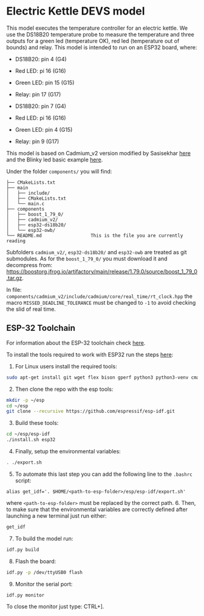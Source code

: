 # Electric Kettle DEVS model

This model executes the temperature controller for an electric kettle. We use the DS18B20 temperature probe to measure the temperature and three outputs for a green led (temperature OK), red led (temperature out of bounds) and relay. This model is intended to run on an ESP32 board, where:

* DS18B20: pin 4 (G4)
* Red LED: pi 16 (G16)
* Green LED: pin 15 (G15)
* Relay: pin 17 (G17)

* DS18B20: pin 7 (G4)
* Red LED: pi 16 (G16)
* Green LED: pin 4 (G15)
* Relay: pin 9 (G17)

This model is based on Cadmium\_v2 version modified by Sasisekhar [here](https://github.com/Sasisekhar/RT-CADMIUM_ESP32) and the Blinky led basic example [here](https://github.com/Sasisekhar/Blinky-ESPIDF).

Under the folder `components/` you will find:
```
├── CMakeLists.txt
├── main
│   ├── include/
│   ├── CMakeLists.txt
│   └── main.c
├── components
│   ├── boost_1_79_0/
│   ├── cadmium_v2/
│   ├── esp32-ds18b20/
│   └── esp32-owb/
└── README.md                  This is the file you are currently reading
```

Subfolders `cadmium_v2/`, `esp32-ds18b20/` and `esp32-owb` are treated as git submodules. As for the `boost_1_79_0/` you must download it and decompress from: https://boostorg.jfrog.io/artifactory/main/release/1.79.0/source/boost_1_79_0.tar.gz.

In file: `components/cadmium_v2/include/cadmium/core/real_time/rt_clock.hpp` the macro `MISSED_DEADLINE_TOLERANCE` must be changed to `-1` to avoid checking the slid of real time.

## ESP-32 Toolchain

For information about the ESP-32 toolchain check [here](https://docs.espressif.com/projects/esp-idf/en/latest/esp32/).

To install the tools required to work with ESP32 run the steps [here](https://docs.espressif.com/projects/esp-idf/en/latest/esp32/get-started/linux-macos-setup.html):

1. For Linux users install the required tools:
```bash
sudo apt-get install git wget flex bison gperf python3 python3-venv cmake ninja-build ccache libffi-dev libssl-dev dfu-util libusb-1.0-0
```
2. Then clone the repo with the esp tools:
```bash
mkdir -p ~/esp
cd ~/esp
git clone --recursive https://github.com/espressif/esp-idf.git
```
3. Build these tools:
```bash
cd ~/esp/esp-idf
./install.sh esp32
```
4. Finally, setup the environmental variables:
```bash
. ./export.sh
```
5. To automate this last step you can add the following line to the `.bashrc` script:
```
alias get_idf='. $HOME/<path-to-esp-folder>/esp/esp-idf/export.sh'
```
where `<path-to-esp-folder>` must be replaced by the correct path.
6. Then, to make sure that the environmental variables are correctly defined after launching a new terminal just run either:
```bash
get_idf
```

7. To build the model run:
```bash
idf.py build
```

8. Flash the board:
```bash
idf.py -p /dev/ttyUSB0 flash
```

9. Monitor the serial port:
```bash
idf.py monitor
```
To close the monitor just type: CTRL+].


